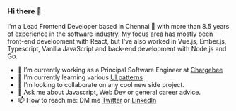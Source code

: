 ### Hi there 👋

I'm a Lead Frontend Developer based in Chennai 🌊 with more than 8.5 years of experience in the software industry. My focus area has mostly been front-end development with React, but I've also worked in Vue.js, Ember.js, Typescript, Vanilla JavaScript and back-end development with Node.js and Go.

- 🔭  I’m currently working as a Principal Software Engineer at [Chargebee](https://www.chargebee.com/)
- 🌱  I’m currently learning various [UI patterns](https://patterns.dev)
- 👯  I’m looking to collaborate on any cool new side project.
- 💬  Ask me about Javascript, Web Dev or general career advice.
- 📫  How to reach me: DM me [Twitter](https://twitter.com/nileshrathi01) or [LinkedIn](https://www.linkedin.com/in/rathinilesh/)
